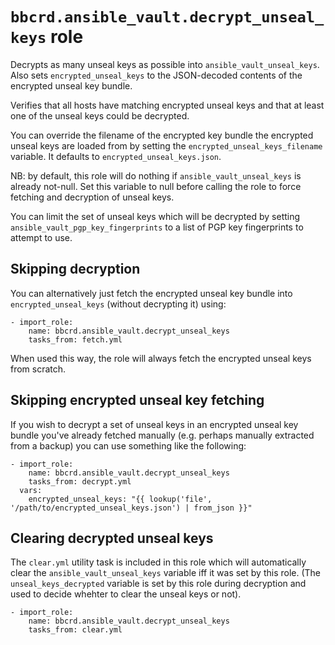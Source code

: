 `bbcrd.ansible_vault.decrypt_unseal_keys` role
==============================================

Decrypts as many unseal keys as possible into `ansible_vault_unseal_keys`. Also
sets `encrypted_unseal_keys` to the JSON-decoded contents of the encrypted
unseal key bundle.

Verifies that all hosts have matching encrypted unseal keys and that at least
one of the unseal keys could be decrypted.

You can override the filename of the encrypted key bundle the encrypted unseal
keys are loaded from by setting the `encrypted_unseal_keys_filename` variable.
It defaults to `encrypted_unseal_keys.json`.

NB: by default, this role will do nothing if `ansible_vault_unseal_keys` is
already not-null. Set this variable to null before calling the role to force
fetching and decryption of unseal keys.

You can limit the set of unseal keys which will be decrypted by setting
`ansible_vault_pgp_key_fingerprints` to a list of PGP key fingerprints to
attempt to use.


Skipping decryption
-------------------

You can alternatively just fetch the encrypted unseal key bundle into
`encrypted_unseal_keys` (without decrypting it) using:

    - import_role:
        name: bbcrd.ansible_vault.decrypt_unseal_keys
        tasks_from: fetch.yml

When used this way, the role will always fetch the encrypted unseal keys from
scratch.


Skipping encrypted unseal key fetching
--------------------------------------

If you wish to decrypt a set of unseal keys in an encrypted unseal key bundle
you've already fetched manually (e.g. perhaps manually extracted from a backup)
you can use something like the following:

    - import_role:
        name: bbcrd.ansible_vault.decrypt_unseal_keys
        tasks_from: decrypt.yml
      vars:
        encrypted_unseal_keys: "{{ lookup('file', '/path/to/encrypted_unseal_keys.json') | from_json }}"


Clearing decrypted unseal keys
------------------------------

The `clear.yml` utility task is included in this role which will automatically
clear the `ansible_vault_unseal_keys` variable iff it was set by this role.
(The `unseal_keys_decrypted` variable is set by this role during decryption and
used to decide whehter to clear the unseal keys or not).

    - import_role:
        name: bbcrd.ansible_vault.decrypt_unseal_keys
        tasks_from: clear.yml
